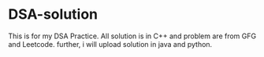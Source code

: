 # DSA-solution
This is for my DSA Practice. All solution is in C++ and problem are from GFG and Leetcode. further, i will upload solution in java and python.
